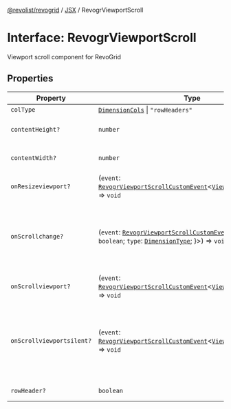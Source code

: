 [@revolist/revogrid](README.md) / [JSX](Namespace.JSX.md) / RevogrViewportScroll

# Interface: RevogrViewportScroll

Viewport scroll component for RevoGrid

## Properties

| Property | Type | Description | Defined in |
| ------ | ------ | ------ | ------ |
| `colType` | [`DimensionCols`](TypeAlias.DimensionCols.md) \| `"rowHeaders"` | - | [src/components.d.ts:2092](https://github.com/revolist/revogrid/blob/0c3bb4ec80c81d5563060679540746537ed4be52/src/components.d.ts#L2092) |
| `contentHeight?` | `number` | Height of inner content | [src/components.d.ts:2096](https://github.com/revolist/revogrid/blob/0c3bb4ec80c81d5563060679540746537ed4be52/src/components.d.ts#L2096) |
| `contentWidth?` | `number` | Width of inner content | [src/components.d.ts:2100](https://github.com/revolist/revogrid/blob/0c3bb4ec80c81d5563060679540746537ed4be52/src/components.d.ts#L2100) |
| `onResizeviewport?` | (`event`: [`RevogrViewportScrollCustomEvent`](Interface.RevogrViewportScrollCustomEvent.md)\<[`ViewPortResizeEvent`](TypeAlias.ViewPortResizeEvent.md)\>) => `void` | Viewport resize | [src/components.d.ts:2104](https://github.com/revolist/revogrid/blob/0c3bb4ec80c81d5563060679540746537ed4be52/src/components.d.ts#L2104) |
| `onScrollchange?` | (`event`: [`RevogrViewportScrollCustomEvent`](Interface.RevogrViewportScrollCustomEvent.md)\<\{ `hasScroll`: `boolean`; `type`: [`DimensionType`](TypeAlias.DimensionType.md); \}\>) => `void` | Triggered on scroll change, can be used to get information about scroll visibility | [src/components.d.ts:2108](https://github.com/revolist/revogrid/blob/0c3bb4ec80c81d5563060679540746537ed4be52/src/components.d.ts#L2108) |
| `onScrollviewport?` | (`event`: [`RevogrViewportScrollCustomEvent`](Interface.RevogrViewportScrollCustomEvent.md)\<[`ViewPortScrollEvent`](TypeAlias.ViewPortScrollEvent.md)\>) => `void` | Before scroll event | [src/components.d.ts:2115](https://github.com/revolist/revogrid/blob/0c3bb4ec80c81d5563060679540746537ed4be52/src/components.d.ts#L2115) |
| `onScrollviewportsilent?` | (`event`: [`RevogrViewportScrollCustomEvent`](Interface.RevogrViewportScrollCustomEvent.md)\<[`ViewPortScrollEvent`](TypeAlias.ViewPortScrollEvent.md)\>) => `void` | Silently scroll to coordinate Made to align negative coordinates for mobile devices | [src/components.d.ts:2119](https://github.com/revolist/revogrid/blob/0c3bb4ec80c81d5563060679540746537ed4be52/src/components.d.ts#L2119) |
| `rowHeader?` | `boolean` | Enable row header | [src/components.d.ts:2123](https://github.com/revolist/revogrid/blob/0c3bb4ec80c81d5563060679540746537ed4be52/src/components.d.ts#L2123) |

